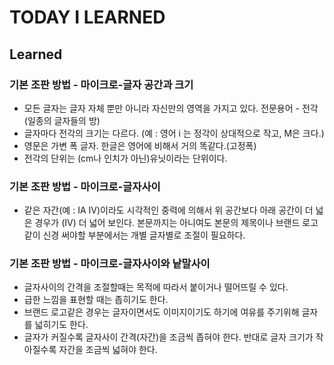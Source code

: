 # TODAY I LEARNED

## Learned

### 기본 조판 방법 - 마이크로-글자 공간과 크기

- 모든 글자는 글자 자체 뿐만 아니라 자신만의 영역을 가지고 있다. 전문용어 - 전각 (일종의 글자들의 방)
- 글자마다 전각의 크기는 다르다. (예 : 영어 i 는 정각이 상대적으로 작고, M은 크다.)
- 영문은 가변 폭 글자. 한글은 영어에 비해서 거의 똑같다.(고정폭)
- 전각의 단위는 (cm나 인치가 아닌)유닛이라는 단위이다.

### 기본 조판 방법 - 마이크로-글자사이

- 같은 자간(예 : IA IV)이라도 시각적인 중력에 의해서 위 공간보다 아래 공간이 더 넓은 경우가 (IV) 더 넓어 보인다. 본문까지는 아니여도 본문의 제목이나 브랜드 로고같이 신경 써야할 부분에서는 개별 글자별로 조절이 필요하다.

### 기본 조판 방법 - 마이크로-글자사이와 낱말사이

- 글자사이의 간격을 조절할때는 목적에 따라서 붙이거나 떨어뜨릴 수 있다.
- 급한 느낌을 표현할 때는 좁히기도 한다.
- 브랜드 로고같은 경우는 글자이면서도 이미지이기도 하기에 여유를 주기위해 글자를 넓히기도 한다.
- 글자가 커질수록 글자사이 간격(자간)을 조금씩 좁혀야 한다. 반대로 글자 크기가 작아질수록 자간을 조금씩 넓혀야 한다.

